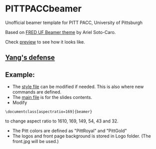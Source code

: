 # PITTPACCbeamer
Unofficial beamer template for PITT PACC, University of Pittsburgh

Based on [FRED UF Beamer theme](https://www.overleaf.com/latex/templates/fred-uf-beamer-theme/rryfbqfnvnjs) by Ariel Soto-Caro.

Check [preview](main.tex) to see how it looks like.

## [Yang's defense](YangDefense/README.md)
## Example:
* The [style file](PITTtheme.sty) can be modified if needed. This is also where new commands are defined.
* The [main file](main.tex) is for the slides contents.
* Modify 
```
\documentclass[aspectratio=169]{beamer}
```
to change aspect ratio to 1610, 169, 149, 54, 43 and 32.
* The Pitt colors are defined as "PittRoyal" and "PittGold"
* The logos and front page background is stored in Logo folder. (The front.jpg will be used.)
